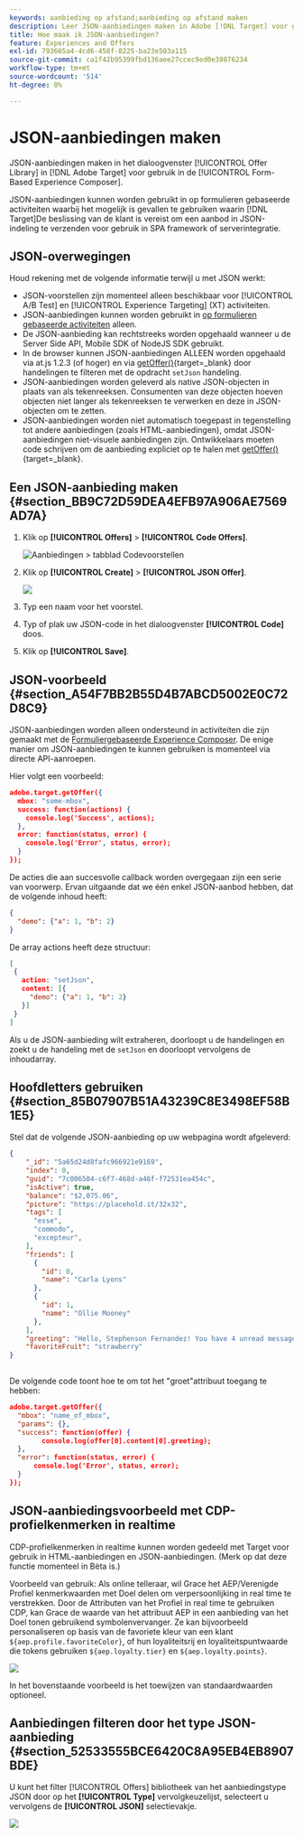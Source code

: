 ```yaml
---
keywords: aanbieding op afstand;aanbieding op afstand maken
description: Leer JSON-aanbiedingen maken in Adobe [!DNL Target] voor gebruik in de Form-based Experience Composer. JSON-aanbiedingen zijn handig voor SPA frameworks of server-side integratie.
title: Hoe maak ik JSON-aanbiedingen?
feature: Experiences and Offers
exl-id: 793665a4-4cd6-458f-8225-ba23e503a115
source-git-commit: ca1f42b95399fbd136aee27ccec9ed0e38876234
workflow-type: tm+mt
source-wordcount: '514'
ht-degree: 0%

---
```


# JSON-aanbiedingen maken

JSON-aanbiedingen maken in het dialoogvenster [!UICONTROL Offer Library] in [!DNL Adobe Target] voor gebruik in de [!UICONTROL Form-Based Experience Composer].

JSON-aanbiedingen kunnen worden gebruikt in op formulieren gebaseerde activiteiten waarbij het mogelijk is gevallen te gebruiken waarin [!DNL Target]De beslissing van de klant is vereist om een aanbod in JSON-indeling te verzenden voor gebruik in SPA framework of serverintegratie.

## JSON-overwegingen

Houd rekening met de volgende informatie terwijl u met JSON werkt:

* JSON-voorstellen zijn momenteel alleen beschikbaar voor [!UICONTROL A/B Test] en [!UICONTROL Experience Targeting] (XT) activiteiten.
* JSON-aanbiedingen kunnen worden gebruikt in [op formulieren gebaseerde activiteiten](/help/main/c-experiences/form-experience-composer.md) alleen.
* De JSON-aanbieding kan rechtstreeks worden opgehaald wanneer u de Server Side API, Mobile SDK of NodeJS SDK gebruikt.
* In de browser kunnen JSON-aanbiedingen ALLEEN worden opgehaald via at.js 1.2.3 (of hoger) en via [getOffer()](https://developer.adobe.com/target/implement/client-side/atjs/atjs-functions/adobe-target-getoffer/){target=_blank} door handelingen te filteren met de opdracht `setJson` handeling.
* JSON-aanbiedingen worden geleverd als native JSON-objecten in plaats van als tekenreeksen. Consumenten van deze objecten hoeven objecten niet langer als tekenreeksen te verwerken en deze in JSON-objecten om te zetten.
* JSON-aanbiedingen worden niet automatisch toegepast in tegenstelling tot andere aanbiedingen (zoals HTML-aanbiedingen), omdat JSON-aanbiedingen niet-visuele aanbiedingen zijn. Ontwikkelaars moeten code schrijven om de aanbieding expliciet op te halen met [getOffer()](https://developer.adobe.com/target/implement/client-side/atjs/atjs-functions/adobe-target-getoffer/){target=_blank}.

## Een JSON-aanbieding maken {#section_BB9C72D59DEA4EFB97A906AE7569AD7A}

1. Klik op **[!UICONTROL Offers]** > **[!UICONTROL Code Offers]**.

   ![Aanbiedingen > tabblad Codevoorstellen](/help/main/c-experiences/c-manage-content/assets/code-offers-tab.png)

1. Klik op **[!UICONTROL Create]** > **[!UICONTROL JSON Offer]**.

   ![](assets/offer-json.png)

1. Typ een naam voor het voorstel.
1. Typ of plak uw JSON-code in het dialoogvenster **[!UICONTROL Code]** doos.
1. Klik op **[!UICONTROL Save]**.

## JSON-voorbeeld {#section_A54F7BB2B55D4B7ABCD5002E0C72D8C9}

JSON-aanbiedingen worden alleen ondersteund in activiteiten die zijn gemaakt met de [Formuliergebaseerde Experience Composer](/help/main/c-experiences/form-experience-composer.md). De enige manier om JSON-aanbiedingen te kunnen gebruiken is momenteel via directe API-aanroepen.

Hier volgt een voorbeeld:

```json
adobe.target.getOffer({ 
  mbox: "some-mbox", 
  success: function(actions) { 
    console.log('Success', actions); 
  }, 
  error: function(status, error) { 
    console.log('Error', status, error); 
  } 
});
```

De acties die aan succesvolle callback worden overgegaan zijn een serie van voorwerp. Ervan uitgaande dat we één enkel JSON-aanbod hebben, dat de volgende inhoud heeft:

```json
{ 
  "demo": {"a": 1, "b": 2} 
}
```

De array actions heeft deze structuur:

```json
[ 
 { 
   action: "setJson", 
   content: [{ 
     "demo": {"a": 1, "b": 2} 
   }] 
 }  
]
```

Als u de JSON-aanbieding wilt extraheren, doorloopt u de handelingen en zoekt u de handeling met de `setJson` en doorloopt vervolgens de inhoudarray.

## Hoofdletters gebruiken {#section_85B07907B51A43239C8E3498EF58B1E5}

Stel dat de volgende JSON-aanbieding op uw webpagina wordt afgeleverd:

```json
{ 
    "_id": "5a65d24d8fafc966921e9169", 
    "index": 0, 
    "guid": "7c006504-c6f7-468d-a46f-f72531ea454c", 
    "isActive": true, 
    "balance": "$2,075.06", 
    "picture": "https://placehold.it/32x32", 
    "tags": [ 
      "esse", 
      "commodo", 
      "excepteur", 
    ], 
    "friends": [ 
      { 
        "id": 0, 
        "name": "Carla Lyons" 
      }, 
      { 
        "id": 1, 
        "name": "Ollie Mooney" 
      }, 
    ], 
    "greeting": "Hello, Stephenson Fernandez! You have 4 unread messages.", 
    "favoriteFruit": "strawberry" 
} 
  
```

De volgende code toont hoe te om tot het &quot;groet&quot;attribuut toegang te hebben:

```json
adobe.target.getOffer({   
  "mbox": "name_of_mbox", 
  "params": {}, 
  "success": function(offer) {           
        console.log(offer[0].content[0].greeting); 
  },   
  "error": function(status, error) {           
      console.log('Error', status, error); 
  } 
});
```

## JSON-aanbiedingsvoorbeeld met CDP-profielkenmerken in realtime

CDP-profielkenmerken in realtime kunnen worden gedeeld met Target voor gebruik in HTML-aanbiedingen en JSON-aanbiedingen. (Merk op dat deze functie momenteel in Bèta is.)

Voorbeeld van gebruik: Als online telleraar, wil Grace het AEP/Verenigde Profiel kenmerkwaarden met Doel delen om verpersoonlijking in real time te verstrekken. Door de Attributen van het Profiel in real time te gebruiken CDP, kan Grace de waarde van het attribuut AEP in een aanbieding van het Doel tonen gebruikend symbolenvervanger. Ze kan bijvoorbeeld personaliseren op basis van de favoriete kleur van een klant `${aep.profile.favoriteColor}`, of hun loyaliteitsrij en loyaliteitspuntwaarde die tokens gebruiken `${aep.loyalty.tier}` en `${aep.loyalty.points}`.

![](assets/offer-json-aep-shared-attribute.png)

In het bovenstaande voorbeeld is het toewijzen van standaardwaarden optioneel.

## Aanbiedingen filteren door het type JSON-aanbieding {#section_52533555BCE6420C8A95EB4EB8907BDE}

U kunt het filter [!UICONTROL Offers] bibliotheek van het aanbiedingstype JSON door op het **[!UICONTROL Type]** vervolgkeuzelijst, selecteert u vervolgens de **[!UICONTROL JSON]** selectievakje.

![](assets/offer-json-filter.png)
